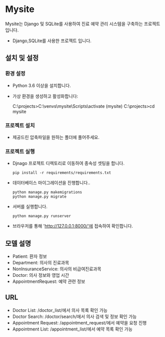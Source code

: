 # Mysite

Mysite는 Django 및 SQLite를 사용하여 진료 예약 관리 시스템을 구축하는 프로젝트입니다.
- Django,SQLite를 사용한 프로젝트 입니다.

## 설치 및 설정

### 환경 설정

- Python 3.6 이상을 설치합니다.
- 가상 환경을 생성하고 활성화합니다:
    
    C:\projects>C:\venvs\mysite\Scripts\activate
    (mysite) C:\projects>cd mysite


### 프로젝트 설치
- 제공드린 압축파일을 원하는 폴더에 풀어주세요.

### 프로젝트 실행
- Djnago 프로젝트 디렉토리로 이동하여 종속성 셋팅을 합니다.

    ```
    pip install -r requirements/requirements.txt
    ```

- 데이터베이스 마이그레이션을 진행합니다..

    ```
    python manage.py makemigrations
    python manage.py migrate
    ```

- 서버를 실행합니다.

    ```
    python manage.py runserver
    ```

- 브라우저를 통해 'http://127.0.0.1:8000/'에 접속하여 확인합니다.

## 모델 설명

- Patient: 환자 정보
- Department: 의사의 진료과목
- NonInsuranceService: 의사의 비급여진료과목 
- Doctor: 의사 정보와 영업 시간
- AppointmentRequest: 예약 관련 정보

## URL
- Doctor List: /doctor_list/에서 의사 목록 확인 가능
- Doctor Search: /doctor/search/에서 의사 검색 및 정보 확인 가능
- Appointment Request: /appointment_request/에서 예약을 요청 진행
- Appointment List: /appointment_list/에서 예약 목록 확인 가능